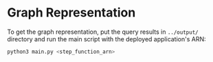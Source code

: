 # Graph Representation

To get the graph representation, put the query results in `../output/` directory and run the main script with the deployed application's ARN:

```bash
python3 main.py <step_function_arn>
```
